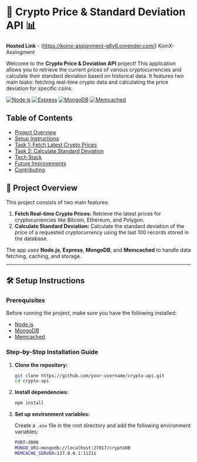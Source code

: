 # 🚀 Crypto Price & Standard Deviation API 📊
**Hosted Link** - (https://koinx-assignment-g6y6.onrender.com/) KoinX-Assingment

Welcome to the **Crypto Price & Deviation API** project! This application allows you to retrieve the current prices of various cryptocurrencies and calculate their standard deviation based on historical data. It features two main tasks: fetching real-time crypto data and calculating the price deviation for specific coins.

[![Node.js](https://img.shields.io/badge/Node.js-339933?style=for-the-badge&logo=nodedotjs&logoColor=white)](https://nodejs.org/) [![Express](https://img.shields.io/badge/Express.js-404D59?style=for-the-badge)](https://expressjs.com/) [![MongoDB](https://img.shields.io/badge/MongoDB-4ea94b?style=for-the-badge&logo=mongodb&logoColor=white)](https://www.mongodb.com/) [![Memcached](https://img.shields.io/badge/Memcached-003E54?style=for-the-badge&logo=memcached&logoColor=white)](https://memcached.org/)

## Table of Contents

- [Project Overview](#project-overview)
- [Setup Instructions](#setup-instructions)
- [Task 1: Fetch Latest Crypto Prices](#task-1-fetch-latest-crypto-prices)
- [Task 2: Calculate Standard Deviation](#task-2-calculate-standard-deviation)
- [Tech Stack](#tech-stack)
- [Future Improvements](#future-improvements)
- [Contributing](#contributing)

## 🌟 Project Overview

This project consists of two main features:
1. **Fetch Real-time Crypto Prices:** Retrieve the latest prices for cryptocurrencies like Bitcoin, Ethereum, and Polygon.
2. **Calculate Standard Deviation:** Calculate the standard deviation of the price of a requested cryptocurrency using the last 100 records stored in the database.

The app uses **Node.js**, **Express**, **MongoDB**, and **Memcached** to handle data fetching, caching, and storage.

---

## 🛠️ Setup Instructions

### Prerequisites
Before running the project, make sure you have the following installed:
- [Node.js](https://nodejs.org/)
- [MongoDB](https://www.mongodb.com/)
- [Memcached](https://memcached.org/)

### Step-by-Step Installation Guide

1. **Clone the repository:**
    ```bash
    git clone https://github.com/your-username/crypto-api.git
    cd crypto-api
    ```

2. **Install dependencies:**
    ```bash
    npm install
    ```

3. **Set up environment variables:**

   Create a `.env` file in the root directory and add the following environment variables:
   ```bash
   PORT=3000
   MONGO_URI=mongodb://localhost:27017/cryptoDB
   MEMCACHE_SERVER=127.0.0.1:11211
